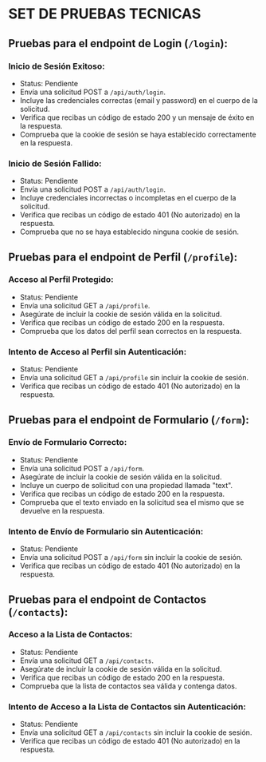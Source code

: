 # SET DE PRUEBAS TECNICAS

## Pruebas para el endpoint de Login (`/login`):

### Inicio de Sesión Exitoso:
- Status: Pendiente
- Envía una solicitud POST a `/api/auth/login`.
- Incluye las credenciales correctas (email y password) en el cuerpo de la solicitud.
- Verifica que recibas un código de estado 200 y un mensaje de éxito en la respuesta.
- Comprueba que la cookie de sesión se haya establecido correctamente en la respuesta.

### Inicio de Sesión Fallido:
- Status: Pendiente
- Envía una solicitud POST a `/api/auth/login`.
- Incluye credenciales incorrectas o incompletas en el cuerpo de la solicitud.
- Verifica que recibas un código de estado 401 (No autorizado) en la respuesta.
- Comprueba que no se haya establecido ninguna cookie de sesión.

## Pruebas para el endpoint de Perfil (`/profile`):

### Acceso al Perfil Protegido:
- Status: Pendiente
- Envía una solicitud GET a `/api/profile`.
- Asegúrate de incluir la cookie de sesión válida en la solicitud.
- Verifica que recibas un código de estado 200 en la respuesta.
- Comprueba que los datos del perfil sean correctos en la respuesta.

### Intento de Acceso al Perfil sin Autenticación:
- Status: Pendiente
- Envía una solicitud GET a `/api/profile` sin incluir la cookie de sesión.
- Verifica que recibas un código de estado 401 (No autorizado) en la respuesta.

## Pruebas para el endpoint de Formulario (`/form`):

### Envío de Formulario Correcto:
- Status: Pendiente
- Envía una solicitud POST a `/api/form`.
- Asegúrate de incluir la cookie de sesión válida en la solicitud.
- Incluye un cuerpo de solicitud con una propiedad llamada "text".
- Verifica que recibas un código de estado 200 en la respuesta.
- Comprueba que el texto enviado en la solicitud sea el mismo que se devuelve en la respuesta.

### Intento de Envío de Formulario sin Autenticación:
- Status: Pendiente
- Envía una solicitud POST a `/api/form` sin incluir la cookie de sesión.
- Verifica que recibas un código de estado 401 (No autorizado) en la respuesta.

## Pruebas para el endpoint de Contactos (`/contacts`):

### Acceso a la Lista de Contactos:
- Status: Pendiente
- Envía una solicitud GET a `/api/contacts`.
- Asegúrate de incluir la cookie de sesión válida en la solicitud.
- Verifica que recibas un código de estado 200 en la respuesta.
- Comprueba que la lista de contactos sea válida y contenga datos.

### Intento de Acceso a la Lista de Contactos sin Autenticación:
- Status: Pendiente
- Envía una solicitud GET a `/api/contacts` sin incluir la cookie de sesión.
- Verifica que recibas un código de estado 401 (No autorizado) en la respuesta.
